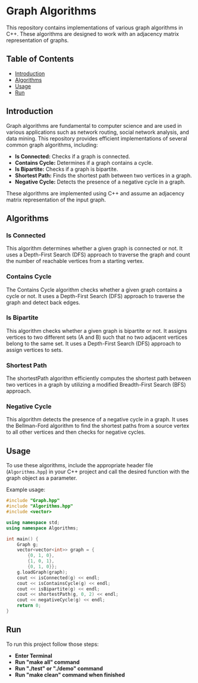 # Graph Algorithms

This repository contains implementations of various graph algorithms in C++. These algorithms are designed to work with an adjacency matrix representation of graphs.

## Table of Contents

- [Introduction](#introduction)
- [Algorithms](#algorithms)
- [Usage](#usage)
- [Run](#run)


## Introduction

Graph algorithms are fundamental to computer science and are used in various applications such as network routing, social network analysis, and data mining. This repository provides efficient implementations of several common graph algorithms, including:

- **Is Connected:** Checks if a graph is connected.
- **Contains Cycle:** Determines if a graph contains a cycle.
- **Is Bipartite:** Checks if a graph is bipartite.
- **Shortest Path:** Finds the shortest path between two vertices in a graph.
- **Negative Cycle:** Detects the presence of a negative cycle in a graph.

These algorithms are implemented using C++ and assume an adjacency matrix representation of the input graph.

## Algorithms

### Is Connected

This algorithm determines whether a given graph is connected or not. It uses a Depth-First Search (DFS) approach to traverse the graph and count the number of reachable vertices from a starting vertex.

### Contains Cycle

The Contains Cycle algorithm checks whether a given graph contains a cycle or not. It uses a Depth-First Search (DFS) approach to traverse the graph and detect back edges.

### Is Bipartite

This algorithm checks whether a given graph is bipartite or not. It assigns vertices to two different sets (A and B) such that no two adjacent vertices belong to the same set. It uses a Depth-First Search (DFS) approach to assign vertices to sets.

### Shortest Path

The shortestPath algorithm efficiently computes the shortest path between two vertices in a graph by utilizing a modified Breadth-First Search (BFS) approach.

### Negative Cycle

This algorithm detects the presence of a negative cycle in a graph. It uses the Bellman-Ford algorithm to find the shortest paths from a source vertex to all other vertices and then checks for negative cycles.

## Usage

To use these algorithms, include the appropriate header file (`Algorithms.hpp`) in your C++ project and call the desired function with the graph object as a parameter.

Example usage:

```cpp
#include "Graph.hpp"
#include "Algorithms.hpp"
#include <vector>

using namespace std;
using namespace Algorithms;

int main() {
    Graph g;
    vector<vector<int>> graph = {
        {0, 1, 0},
        {1, 0, 1},
        {0, 1, 0}};
    g.loadGraph(graph);
    cout << isConnected(g) << endl;
    cout << isContainsCycle(g) << endl;
    cout << isBipartite(g) << endl;
    cout << shortestPath(g, 0, 2) << endl;
    cout << negativeCycle(g) << endl;
    return 0;
}
```

## Run
To run this project follow those steps:

- **Enter Terminal**
- **Run "make all" command**
- **Run "./test" or "./demo" command** 
- **Run "make clean" command when finished**
